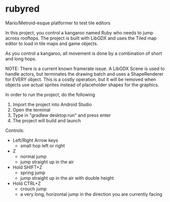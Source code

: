 # rubyred
Mario/Metroid-esque platformer to test tile editors

In this project, you control a kangaroo named Ruby who needs to jump across rooftops. 
The project is built with LibGDX and uses the Tiled map editor to load in tile maps
and game objects.

As you control a kangaroo, all movement is done by a combination of short and long hops.

NOTE: There is a current known framerate issue. A LibGDX Scene is used to handle actors,
but terminates the drawing batch and uses a ShapeRenderer for EVERY object. This is a
costly operation, but it will be removed when objects use actual sprites instead of
placeholder shapes for the graphics.

In order to run the project, do the following

1. Import the project into Android Studio
2. Open the terminal
3. Type in "gradlew desktop:run" and press enter
4. The project will build and launch

Controls:

- Left/Right Arrow keys
  - small hop left or right
- Z
  - normal jump
  - jump straight up in the air
- Hold SHIFT+Z
  - spring jump
  - jump straight up in the air with double height
- Hold CTRL+Z
  - crouch jump
  - a very long, horizontal jump in the direction you are currently facing
